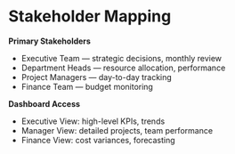 # Stakeholder Mapping

**Primary Stakeholders**
- Executive Team — strategic decisions, monthly review
- Department Heads — resource allocation, performance
- Project Managers — day-to-day tracking
- Finance Team — budget monitoring

**Dashboard Access**
- Executive View: high-level KPIs, trends
- Manager View: detailed projects, team performance
- Finance View: cost variances, forecasting
